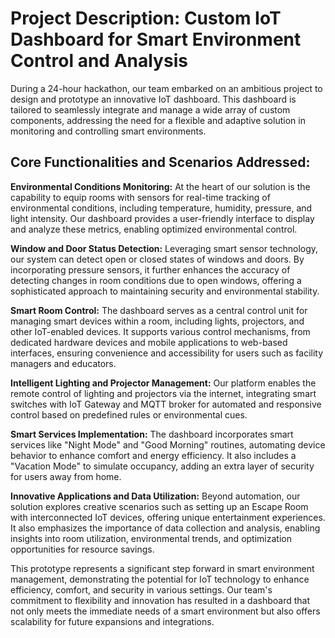 # Project Description: Custom IoT Dashboard for Smart Environment Control and Analysis

During a 24-hour hackathon, our team embarked on an ambitious project to design and prototype an innovative IoT dashboard. This dashboard is tailored to seamlessly integrate and manage a wide array of custom components, addressing the need for a flexible and adaptive solution in monitoring and controlling smart environments.

## Core Functionalities and Scenarios Addressed:

**Environmental Conditions Monitoring:** At the heart of our solution is the capability to equip rooms with sensors for real-time tracking of environmental conditions, including temperature, humidity, pressure, and light intensity. Our dashboard provides a user-friendly interface to display and analyze these metrics, enabling optimized environmental control.

**Window and Door Status Detection:** Leveraging smart sensor technology, our system can detect open or closed states of windows and doors. By incorporating pressure sensors, it further enhances the accuracy of detecting changes in room conditions due to open windows, offering a sophisticated approach to maintaining security and environmental stability.

**Smart Room Control:** The dashboard serves as a central control unit for managing smart devices within a room, including lights, projectors, and other IoT-enabled devices. It supports various control mechanisms, from dedicated hardware devices and mobile applications to web-based interfaces, ensuring convenience and accessibility for users such as facility managers and educators.

**Intelligent Lighting and Projector Management:** Our platform enables the remote control of lighting and projectors via the internet, integrating smart switches with IoT Gateway and MQTT broker for automated and responsive control based on predefined rules or environmental cues.

**Smart Services Implementation:** The dashboard incorporates smart services like "Night Mode" and "Good Morning" routines, automating device behavior to enhance comfort and energy efficiency. It also includes a "Vacation Mode" to simulate occupancy, adding an extra layer of security for users away from home.

**Innovative Applications and Data Utilization:** Beyond automation, our solution explores creative scenarios such as setting up an Escape Room with interconnected IoT devices, offering unique entertainment experiences. It also emphasizes the importance of data collection and analysis, enabling insights into room utilization, environmental trends, and optimization opportunities for resource savings.

This prototype represents a significant step forward in smart environment management, demonstrating the potential for IoT technology to enhance efficiency, comfort, and security in various settings. Our team's commitment to flexibility and innovation has resulted in a dashboard that not only meets the immediate needs of a smart environment but also offers scalability for future expansions and integrations.
